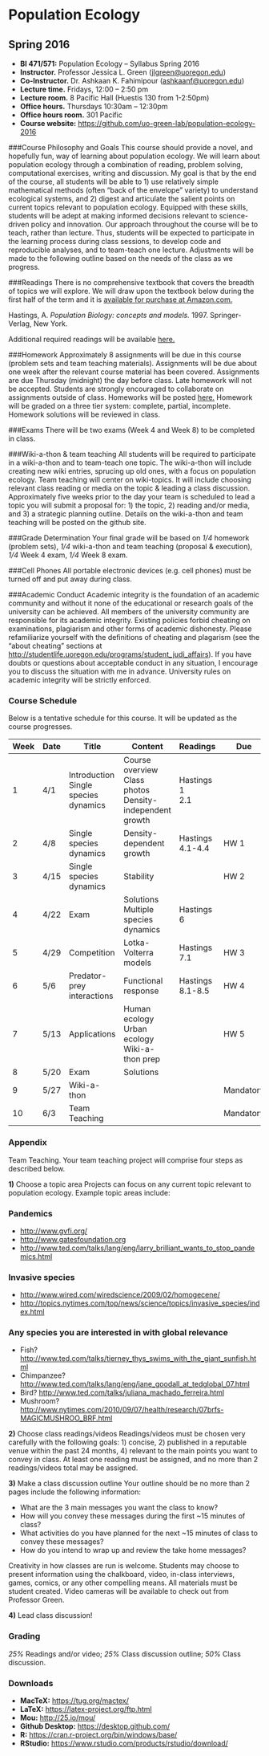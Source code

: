 # Population Ecology
## Spring 2016

- **BI 471/571:**  Population Ecology – Syllabus Spring 2016     
- **Instructor.**  Professor Jessica L. Green (jlgreen@uoregon.edu)
- **Co-Instructor.**  Dr. Ashkaan K. Fahimipour (ashkaanf@uoregon.edu)
- **Lecture time.** Fridays, 12:00 – 2:50 pm
- **Lecture room.**  8 Pacific Hall (Huestis 130 from 1-2:50pm)
- **Office hours.** Thursdays 10:30am – 12:30pm
- **Office hours room.**  301 Pacific
- **Course website:**  https://github.com/uo-green-lab/population-ecology-2016
 
###Course Philosophy and Goals
This course should provide a novel, and hopefully fun, way of learning about population ecology. We will learn about population ecology through a combination of reading, problem solving, computational exercises, writing and discussion.  My goal is that by the end of the course, all students will be able to 1) use relatively simple mathematical methods (often “back of the envelope” variety) to understand ecological systems, and 2) digest and articulate the salient points on current topics relevant to population ecology.  Equipped with these skills, students will be adept at making informed decisions relevant to science-driven policy and innovation. Our approach throughout the course will be to teach, rather than lecture.  Thus, students will be expected to participate in the learning process during class sessions, to develop code and reproducible analyses, and to team-teach one lecture. Adjustments will be made to the following outline based on the needs of the class as we progress.
 
###Readings
There is no comprehensive textbook that covers the breadth of topics we will explore. We will draw upon the textbook below during the first half of the term and it is [available for purchase at Amazon.com.](http://www.amazon.com/Population-Biology-Concepts-Alan-Hastings/dp/0387948538/ref=sr_1_1?ie=UTF8&qid=1459462152&sr=8-1&keywords=hastings+population+ecology)
 
Hastings, A.  *Population Biology: concepts and models.*  1997.  Springer-Verlag, New York.
 
Additional required readings will be available [here.](./additional-readings/)
 
###Homework
Approximately 8 assignments will be due in this course (problem sets and team teaching materials).  Assignments will be due about one week after the relevant course material has been covered. Assignments are due Thursday (midnight) the day before class.  Late homework will not be accepted.  Students are strongly encouraged to collaborate on assignments outside of class. Homeworks will be posted [here.](./homework/) Homework will be graded on a three tier system:  complete, partial, incomplete.  Homework solutions will be reviewed in class.  
 
###Exams
There will be two exams (Week 4 and Week 8) to be completed in class.
 
###Wiki-a-thon & team teaching
All students will be required to participate in a wiki-a-thon and to team-teach one topic.  The wiki-a-thon will include creating new wiki entries, sprucing up old ones, with a focus on population ecology.  Team teaching will center on wiki-topics.  It will include choosing relevant class reading or media on the topic & leading a class discussion.  Approximately five weeks prior to the day your team is scheduled to lead a topic you will submit a proposal for: 1) the topic, 2) reading and/or media, and 3) a strategic planning outline.  Details on the wiki-a-thon and team teaching will be posted on the github site.
  
###Grade Determination
Your final grade will be based on *1/4* homework (problem sets), *1/4* wiki-a-thon and team teaching (proposal & execution), *1/4* Week 4 exam, *1/4* Week 8 exam.
 
###Cell Phones
All portable electronic devices (e.g. cell phones) must be turned off and put away during class.
 
###Academic Conduct
Academic integrity is the foundation of an academic community and without it none of the educational or research goals of the university can be achieved.  All members of the university community are responsible for its academic integrity. Existing policies forbid cheating on examinations, plagiarism and other forms of academic dishonesty.  Please refamiliarize yourself with the definitions of cheating and plagarism (see the “about cheating” sections at http://studentlife.uoregon.edu/programs/student_judi_affairs).  If you have doubts or questions about acceptable conduct in any situation, I encourage you to discuss the situation with me in advance.  University rules on academic integrity will be strictly enforced.

### Course Schedule
Below is a tentative schedule for this course.  It will be updated as the course progresses.

| Week | Date | Title | Content | Readings | Due |
|------|------|-------|---------|----------|-----|
|1      |4/1      |Introduction<br>Single species dynamics       |Course overview<br>Class photos<br>Density-independent growth         |Hastings<br>1<br>2.1          |     |
|2      |4/8      |Single species dynamics       |Density-dependent growth<br>         |Hastings 4.1-4.4          |HW 1     |
|3      |4/15      |Single species dynamics       |Stability         |        |HW 2     |
|4      |4/22      |Exam     |Solutions<br>Multiple species dynamics         | Hastings 6           |         |
|5      |4/29      |Competition       |Lotka-Volterra models        |Hastings 7.1          |HW 3     |
|6      |5/6      |Predator-prey interactions       |Functional response        |Hastings 8.1-8.5          |HW 4     |
|7      |5/13      |Applications       |Human ecology<br>Urban ecology<br>Wiki-a-thon prep         |          |HW 5     |
|8      |5/20      |Exam       |Solutions         |          |     |
|9      |5/27      |Wiki-a-thon       |         |          |Mandatory     |
|10      |6/3      |Team Teaching       |         |          |Mandatory     |

### Appendix
Team Teaching.  Your team teaching project will comprise four steps as described below.
 
**1)** Choose a topic area
Projects can focus on any current topic relevant to population ecology.  Example topic areas include:
 
### Pandemics
- http://www.gvfi.org/
- http://www.gatesfoundation.org
- http://www.ted.com/talks/lang/eng/larry_brilliant_wants_to_stop_pandemics.html

### Invasive species
- http://www.wired.com/wiredscience/2009/02/homogecene/
- http://topics.nytimes.com/top/news/science/topics/invasive_species/index.html
 
### Any species you are interested in with global relevance
- Fish? http://www.ted.com/talks/tierney_thys_swims_with_the_giant_sunfish.html
- Chimpanzee? http://www.ted.com/talks/lang/eng/jane_goodall_at_tedglobal_07.html
- Bird? http://www.ted.com/talks/juliana_machado_ferreira.html
- Mushroom? http://www.nytimes.com/2010/09/07/health/research/07brfs-MAGICMUSHROO_BRF.html
 
**2)** Choose class readings/videos
Readings/videos must be chosen very carefully with the following goals:  1) concise, 2) published in a reputable venue within the past 24 months, 4) relevant to the main points you want to convey in class.  At least one reading must be assigned, and no more than 2 readings/videos total may be assigned.
 
**3)** Make a class discussion outline
Your outline should be no more than 2 pages include the following information:
 
- What are the 3 main messages you want the class to know?
- How will you convey these messages during the first ~15 minutes of class?
- What activities do you have planned for the next ~15 minutes of class to convey these messages?
- How do you intend to wrap up and review the take home messages?
 
Creativity in how classes are run is welcome.  Students may choose to present information using the chalkboard, video, in-class interviews, games, comics, or any other compelling means.  All materials must be student created.  Video cameras will be available to check out from Professor Green.
 
**4)** Lead class discussion!
 
### Grading
*25%* Readings and/or video; *25%* Class discussion outline; *50%* Class discussion.

### Downloads
- **MacTeX:** https://tug.org/mactex/
- **LaTeX:** https://latex-project.org/ftp.html
- **Mou:** http://25.io/mou/
- **Github Desktop:** https://desktop.github.com/
- **R:** https://cran.r-project.org/bin/windows/base/
- **RStudio:** https://www.rstudio.com/products/rstudio/download/

